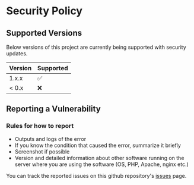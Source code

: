# Security Policy

## Supported Versions

Below versions of this project are
currently being supported with security updates.

| Version | Supported          |
| ------- | ------------------ |
| 1.x.x   | :white_check_mark: |
| < 0.x   | :x:                |

## Reporting a Vulnerability

### Rules for how to report

- Outputs and logs of the error
- If you know the condition that caused the error, summarize it briefly
- Screenshot if possible
- Version and detailed information about other software running on the server where you are using the software (OS, PHP, Apache, nginx etc.) 

You can track the reported issues on this github repository's [issues](https://github.com/uuur86/strobj/issues) page.
